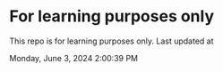 # For learning purposes only
This repo is for learning purposes only.
Last updated at

Monday, June 3, 2024 2:00:39 PM

